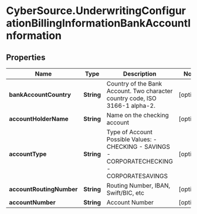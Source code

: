 # CyberSource.UnderwritingConfigurationBillingInformationBankAccountInformation

## Properties
Name | Type | Description | Notes
------------ | ------------- | ------------- | -------------
**bankAccountCountry** | **String** | Country of the Bank Account. Two character country code, ISO 3166-1 alpha-2. | [optional] 
**accountHolderName** | **String** | Name on the checking account | [optional] 
**accountType** | **String** | Type of Account  Possible Values: - CHECKING - SAVINGS - CORPORATECHECKING - CORPORATESAVINGS  | [optional] 
**accountRoutingNumber** | **String** | Routing Number, IBAN, Swift/BIC, etc | [optional] 
**accountNumber** | **String** | Account Number | [optional] 


